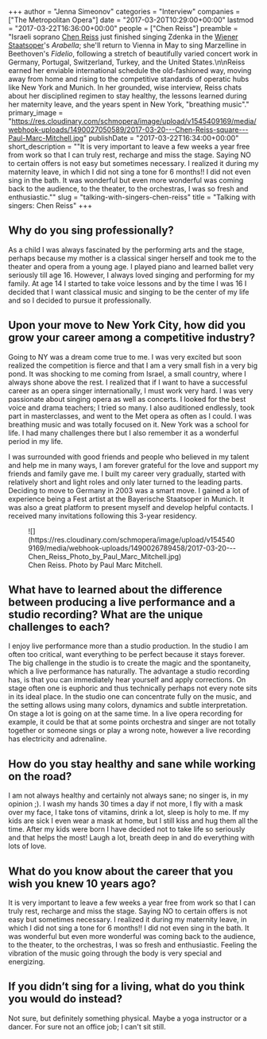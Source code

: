 +++
author = "Jenna Simeonov"
categories = "Interview"
companies = ["The Metropolitan Opera"]
date = "2017-03-20T10:29:00+00:00"
lastmod = "2017-03-22T16:36:00+00:00"
people = ["Chen Reiss"]
preamble = "Israeli soprano [Chen Reiss](/scene/people/chen-reiss/) just finished singing Zdenka in the [Wiener Staatsoper](/scene/companies/wiener-staatsoper/)'s *Arabella*; she'll return to Vienna in May to sing Marzelline in Beethoven's *Fidelio*, following a stretch of beautifully varied concert work in Germany, Portugal, Switzerland, Turkey, and the United States.\n\nReiss earned her enviable international schedule the old-fashioned way, moving away from home and rising to the competitive standards of operatic hubs like New York and Munich. In her grounded, wise interview, Reiss chats about her disciplined regimen to stay healthy, the lessons learned during her maternity leave, and the years spent in New York, \"breathing music\"."
primary_image = "https://res.cloudinary.com/schmopera/image/upload/v1545409169/media/webhook-uploads/1490027050589/2017-03-20---Chen-Reiss-square---Paul-Marc-Mitchell.jpg"
publishDate = "2017-03-22T16:34:00+00:00"
short_description = "&quot;It is very important to leave a few weeks a year free from work so that I can truly rest, recharge and miss the stage. Saying NO to certain offers is not easy but sometimes necessary. I realized it during my maternity leave, in which I did not sing a tone for 6 months!! I did not even sing in the bath. It was wonderful but even more wonderful was coming back to the audience, to the theater, to the orchestras, I was so fresh and enthusiastic.&quot;"
slug = "talking-with-singers-chen-reiss"
title = "Talking with singers: Chen Reiss"
+++

## Why do you sing professionally?

As a child I was always fascinated by the performing arts and the stage, perhaps because my mother is a classical singer herself and took me to the theater and opera from a young age. I played piano and learned ballet very seriously till age 16. However, I always loved singing and performing for my family. At age 14 I started to take voice lessons and by the time I was 16 I decided that I want classical music and singing to be the center of my life and so I decided to pursue it professionally.

## Upon your move to New York City, how did you grow your career among a competitive industry?

Going to NY was a dream come true to me. I was very excited but soon realized the competition is fierce and that I am a very small fish in a very big pond. It was shocking to me coming from Israel, a small country, where I always shone above the rest. I realized that if I want to have a successful career as an opera singer internationally, I must work very hard. I was very passionate about singing opera as well as concerts. I looked for the best voice and drama teachers; I tried so many. I also auditioned endlessly, took part in masterclasses, and went to the Met opera as often as I could. I was breathing music and was totally focused on it. New York was a school for life. I had many challenges there but I also remember it as a wonderful period in my life.

I was surrounded with good friends and people who believed in my talent and help me in many ways, I am forever grateful for the love and support my friends and family gave me. I built my career very gradually, started with relatively short and light roles and only later turned to the leading parts. Deciding to move to Germany in 2003 was a smart move. I gained a lot of experience being a Fest artist at the Bayerische Staatsoper in Munich. It was also a great platform to present myself and develop helpful contacts. I received many invitations following this 3-year residency.

<figure data-type="image">
![](https://res.cloudinary.com/schmopera/image/upload/v1545409169/media/webhook-uploads/1490026789458/2017-03-20---Chen_Reiss_Photo_by_Paul_Marc_Mitchell.jpg)
<figcaption>Chen Reiss. Photo by Paul Marc Mitchell.</figcaption>
</figure>

## What have to learned about the difference between producing a live performance and a studio recording? What are the unique challenges to each?

I enjoy live performance more than a studio production. In the studio I am often too critical, want everything to be perfect because it stays forever. The big challenge in the studio is to create the magic and the spontaneity, which a live performance has naturally. The advantage a studio recording has, is that you can immediately hear yourself and apply corrections. On stage often one is euphoric and thus technically perhaps not every note sits in its ideal place. In the studio one can concentrate fully on the music, and the setting allows using many colors, dynamics and subtle interpretation. On stage a lot is going on at the same time. In a live opera recording for example, it could be that at some points orchestra and singer are not totally together or someone sings or play a wrong note, however a live recording has electricity and adrenaline.

## How do you stay healthy and sane while working on the road?

I am not always healthy and certainly not always sane; no singer is, in my opinion ;). I wash my hands 30 times a day if not more, I fly with a mask over my face, I take tons of vitamins, drink a lot, sleep is holy to me. If my kids are sick I even wear a mask at home, but I still kiss and hug them all the time. After my kids were born I have decided not to take life so seriously and that helps the most! Laugh a lot, breath deep in and do everything with lots of love.

## What do you know about the career that you wish you knew 10 years ago?

It is very important to leave a few weeks a year free from work so that I can truly rest, recharge and miss the stage. Saying NO to certain offers is not easy but sometimes necessary. I realized it during my maternity leave, in which I did not sing a tone for 6 months!! I did not even sing in the bath. It was wonderful but even more wonderful was coming back to the audience, to the theater, to the orchestras, I was so fresh and enthusiastic. Feeling the vibration of the music going through the body is very special and energizing.

## If you didn’t sing for a living, what do you think you would do instead?

Not sure, but definitely something physical. Maybe a yoga instructor or a dancer. For sure not an office job; I can't sit still.
